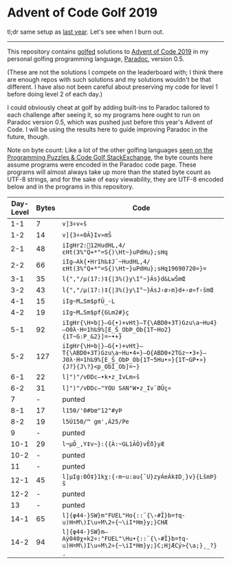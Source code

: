 Advent of Code Golf 2019
========================

tl;dr same setup as [last year](https://github.com/betaveros/advent-of-code-golf-2018). Let's see when I burn out.

---

This repository contains [golfed](https://en.wikipedia.org/wiki/Code_golf) solutions to [Advent of Code 2019](https://adventofcode.com/2019) in my personal golfing programming language, [Paradoc](https://github.com/betaveros/paradoc), version 0.5.

(These are not the solutions I compete on the leaderboard with; I think there are enough repos with such solutions and my solutions wouldn't be that different. I have also not been careful about preserving my code for level 1 before doing level 2 of each day.)

I could obviously cheat at golf by adding built-ins to Paradoc tailored to each challenge after seeing it, so my programs here ought to run on Paradoc version 0.5, which was pushed just before this year's Advent of Code. I will be using the results here to guide improving Paradoc in the future, though.

Note on byte count: Like a lot of the other golfing languages [seen on the Programming Puzzles & Code Golf StackExchange](https://codegolf.meta.stackexchange.com/questions/5878/what-character-encodings-may-a-submission-use/5879#5879), the byte counts here assume programs were encoded in the Paradoc code page. These programs will almost always take up more than the stated byte count as UTF-8 strings, and for the sake of easy viewability, they are UTF-8 encoded below and in the programs in this repository.

Day-Level | Bytes | Code
--- | -- | ----
1-1 |  7 | `v]3÷v«š`
1-2 | 14 | `v]{3÷«0Ã}Iv»mŠ`
2-1 | 48 | `iIgHr2:12HudHL,4/εHt(3%"Q+*"=S{)\Ht~}uPdHu};sHq`
2-2 | 66 | `iIg–Ak{•Hr1h‰‡J¨~HudHL,4/εHt(3%"Q+*"=S{)\Ht~}uPdHu};sHq19690720=}=`
3-1 | 35 | `l{","/µ(17:)‡{\|3%(}y\I°~}Ás}d&LwŠmŒ`
3-2 | 43 | `l{","/µ(17:)‡{\|3%(}y\I°~}ÁsJ›ø›m}d+›ø»f‹šmŒ`
4-1 | 15 | `iIg~M…Sm$pfÛ_-L`
4-2 | 19 | `iIg~M…Sm$pf{GLm2#}ç`
5-1 | 92 | `iIgHr{\H=b\|}—G{•)+vHt}—T{\ABD0+3T)Gzu\a~Hu4}—O0λ·H=1h‰9%[E_Š_ObÞ_Ob{1T~Ho2}{1T~G:P_&2}]=~•+}`
5-2 | 127 | `iIgHr{\H=b\|}—G{•)+vHt}—T{\ABD0+3T)Gzu\a~Hu•4+}—O{ABD0+2TGz~•3+}—J0λ·H=1h‰9%[E_Š_ObÞ_Ob{1T~5Hu•»}{1T~GP•»}{J?}{J\?}<p_ObÎ_Ob]=~}`
6-1 | 22 | `l]")"/vÐDc–•k•z_IvLm«š`
6-2 | 31 | `l]")"/vÐDc–"YOU SAN"W•z_Iv¨ØÛç«`
7   | -  | punted
8-1 | 17 | `l150/'0#bœ"12"#yÞ`
8-2 | 19 | `l5Ú150/™ gm',Á25/Pe`
9   | -  | punted
10-1 | 29 | `l¬µÔ_,Y‡v~}:{{À:~GL1ÃÒ}vÊð}yÆ`
10-2 | -  | punted
11   | -  | punted
12-1 | 45 | `l]µIg:0Ó‡}1kχ:{‹m~u:au{¯U}zyÁeÁk‡D¸}v}{LšmÞ}š`
12-2 | -  | punted
13   | -  | punted
14-1 | 65 | `l]{φ44-}SW}m"FUEL"Ho{::¨{\›#Î}b=†q-u)H=M\)I\u÷M\2÷{~\iI*Hm}y;}CHÆ`
14-2 | 94 | `l]{φ44-}SW}m–Aý040χ+k2÷:"FUEL"\Hu•{::¨{\›#Î}b=†q-u)H=M\)I\u÷M\2÷{~\iI*Hm}y;}C;HjÆCý>{\a;}¸_?}¸`
